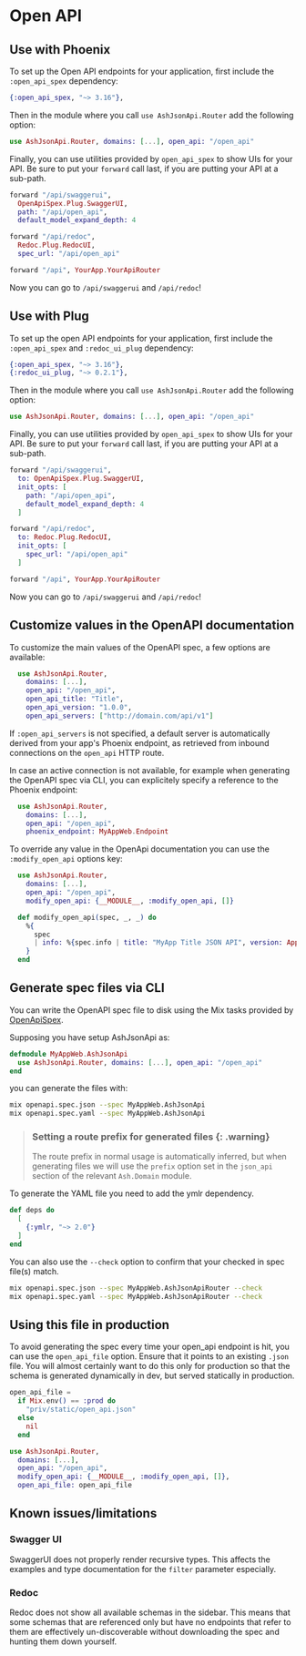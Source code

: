 # Open API

## Use with Phoenix

To set up the Open API endpoints for your application, first include the `:open_api_spex` dependency:

```elixir
{:open_api_spex, "~> 3.16"},
```

Then in the module where you call `use AshJsonApi.Router` add the following option:

```elixir
use AshJsonApi.Router, domains: [...], open_api: "/open_api"
```

Finally, you can use utilities provided by `open_api_spex` to show UIs for your API. Be sure to put your `forward` call last, if you are putting your API at a sub-path.

```elixir
forward "/api/swaggerui",
  OpenApiSpex.Plug.SwaggerUI,
  path: "/api/open_api",
  default_model_expand_depth: 4

forward "/api/redoc",
  Redoc.Plug.RedocUI,
  spec_url: "/api/open_api"

forward "/api", YourApp.YourApiRouter
```

Now you can go to `/api/swaggerui` and `/api/redoc`!

## Use with Plug

To set up the open API endpoints for your application, first include the `:open_api_spex` and `:redoc_ui_plug` dependency:

```elixir
{:open_api_spex, "~> 3.16"},
{:redoc_ui_plug, "~> 0.2.1"},
```

Then in the module where you call `use AshJsonApi.Router` add the following option:

```elixir
use AshJsonApi.Router, domains: [...], open_api: "/open_api"
```

Finally, you can use utilities provided by `open_api_spex` to show UIs for your API. Be sure to put your `forward` call last, if you are putting your API at a sub-path.

```elixir
forward "/api/swaggerui",
  to: OpenApiSpex.Plug.SwaggerUI,
  init_opts: [
    path: "/api/open_api",
    default_model_expand_depth: 4
  ]

forward "/api/redoc",
  to: Redoc.Plug.RedocUI,
  init_opts: [
    spec_url: "/api/open_api"
  ]

forward "/api", YourApp.YourApiRouter
```

Now you can go to `/api/swaggerui` and `/api/redoc`!

## Customize values in the OpenAPI documentation

To customize the main values of the OpenAPI spec, a few options are available:

```elixir
  use AshJsonApi.Router,
    domains: [...],
    open_api: "/open_api",
    open_api_title: "Title",
    open_api_version: "1.0.0",
    open_api_servers: ["http://domain.com/api/v1"]
```

If `:open_api_servers` is not specified, a default server is automatically derived from your app's Phoenix endpoint, as retrieved from inbound connections on the `open_api` HTTP route.

In case an active connection is not available, for example when generating the OpenAPI spec via CLI, you can explicitely specify a reference to the Phoenix endpoint:

```elixir
  use AshJsonApi.Router,
    domains: [...],
    open_api: "/open_api",
    phoenix_endpoint: MyAppWeb.Endpoint
```

To override any value in the OpenApi documentation you can use the `:modify_open_api` options key:

```elixir
  use AshJsonApi.Router,
    domains: [...],
    open_api: "/open_api",
    modify_open_api: {__MODULE__, :modify_open_api, []}

  def modify_open_api(spec, _, _) do
    %{
      spec
      | info: %{spec.info | title: "MyApp Title JSON API", version: Application.spec(:my_app, :vsn) |> to_string()}
    }
  end
```

## Generate spec files via CLI

You can write the OpenAPI spec file to disk using the Mix tasks provided by [OpenApiSpex](https://github.com/open-api-spex/open_api_spex).

Supposing you have setup AshJsonApi as:

```elixir
defmodule MyAppWeb.AshJsonApi
  use AshJsonApi.Router, domains: [...], open_api: "/open_api"
end
```

you can generate the files with:

```sh
mix openapi.spec.json --spec MyAppWeb.AshJsonApi
mix openapi.spec.yaml --spec MyAppWeb.AshJsonApi
```

> ### Setting a route prefix for generated files {: .warning}
>
> The route prefix in normal usage is automatically inferred, but when generating files
> we will use the `prefix` option set in the `json_api` section of the relevant `Ash.Domain` module.

To generate the YAML file you need to add the ymlr dependency.

```elixir
def deps do
  [
    {:ymlr, "~> 2.0"}
  ]
end
```

You can also use the `--check` option to confirm that your checked in spec file(s) match.

```sh
mix openapi.spec.json --spec MyAppWeb.AshJsonApiRouter --check
mix openapi.spec.yaml --spec MyAppWeb.AshJsonApiRouter --check
```

## Using this file in production

To avoid generating the spec every time your open_api endpoint is hit, you can use
the `open_api_file` option. Ensure that it points to an existing `.json` file.
You will almost certainly want to do this only for production so that the schema
is generated dynamically in dev, but served statically in production.

```elixir
open_api_file =
  if Mix.env() == :prod do
    "priv/static/open_api.json"
  else
    nil
  end

use AshJsonApi.Router,
  domains: [...],
  open_api: "/open_api",
  modify_open_api: {__MODULE__, :modify_open_api, []},
  open_api_file: open_api_file
```

## Known issues/limitations

### Swagger UI

SwaggerUI does not properly render recursive types. This affects the examples and type documentation for the `filter` parameter especially.

### Redoc

Redoc does not show all available schemas in the sidebar. This means that some schemas that are referenced only but have no endpoints that refer to them are effectively un-discoverable without downloading the spec and hunting them down yourself.
